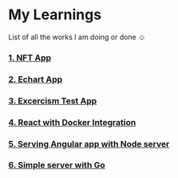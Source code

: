 # My Learnings

List of all the works I am doing or done ☺

### [1. NFT App](https://github.com/enigmaticmahesh/react-native-nft-app)
### [2. Echart App](https://github.com/enigmaticmahesh/echart-app)
### [3. Excercism Test App](https://github.com/enigmaticmahesh/exercism-project)
### [4. React with Docker Integration](https://github.com/enigmaticmahesh/react-with-docker-and-nginx)
### [5. Serving Angular app with Node server](https://github.com/enigmaticmahesh/serving-angular-in-node)
### [6. Simple server with Go](https://github.com/enigmaticmahesh/simple-go-server)


